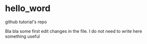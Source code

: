 # hello_word
github tutorial's repo

Bla bla some first edit changes in the file. I do not need to write here something useful
